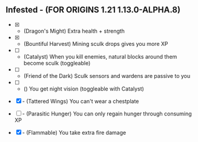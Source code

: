 ## Infested - (FOR ORIGINS 1.21 1.13.0-ALPHA.8)
-   [x] + (Dragon's Might) Extra health + strength
-   [x] + (Bountiful Harvest) Mining sculk drops gives you more XP
-   [ ] + (Catalyst) When you kill enemies, natural blocks around them become sculk (toggleable)
-   [ ] + (Friend of the Dark) Sculk sensors and wardens are passive to you
-   [ ] + () You get night vision (toggleable with Catalyst)

-   [x] \- (Tattered Wings) You can't wear a chestplate
-   [ ] \- (Parasitic Hunger) You can only regain hunger through consuming XP
-   [x] \- (Flammable) You take extra fire damage